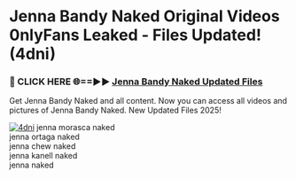# Jenna Bandy Naked Original Videos 0nlyFans Leaked - Files Updated! (4dni)

<h3>🔴 CLICK HERE 🌐==►► <a href="https://tinyurl.com/up5wt9bj" rel="nofollow">Jenna Bandy Naked Updated Files</a></h3>

Get Jenna Bandy Naked and all content. Now you can access all videos and pictures of Jenna Bandy Naked. New Updated Files 2025!

[![4dni](https://i.imgur.com/ABiUzMV.gif)](https://tinyurl.com/up5wt9bj)
jenna morasca naked<br>
jenna ortaga naked<br>
jenna chew naked<br>
jenna kanell naked<br>
jenna naked